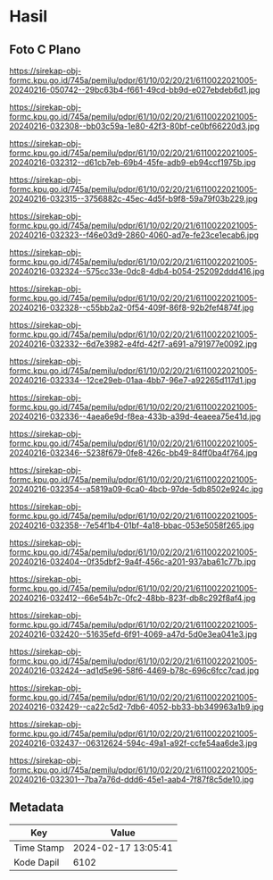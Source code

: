 # Hasil

## Foto C Plano

https://sirekap-obj-formc.kpu.go.id/745a/pemilu/pdpr/61/10/02/20/21/6110022021005-20240216-050742--29bc63b4-f661-49cd-bb9d-e027ebdeb6d1.jpg

https://sirekap-obj-formc.kpu.go.id/745a/pemilu/pdpr/61/10/02/20/21/6110022021005-20240216-032308--bb03c59a-1e80-42f3-80bf-ce0bf66220d3.jpg

https://sirekap-obj-formc.kpu.go.id/745a/pemilu/pdpr/61/10/02/20/21/6110022021005-20240216-032312--d61cb7eb-69b4-45fe-adb9-eb94ccf1975b.jpg

https://sirekap-obj-formc.kpu.go.id/745a/pemilu/pdpr/61/10/02/20/21/6110022021005-20240216-032315--3756882c-45ec-4d5f-b9f8-59a79f03b229.jpg

https://sirekap-obj-formc.kpu.go.id/745a/pemilu/pdpr/61/10/02/20/21/6110022021005-20240216-032323--f46e03d9-2860-4060-ad7e-fe23ce1ecab6.jpg

https://sirekap-obj-formc.kpu.go.id/745a/pemilu/pdpr/61/10/02/20/21/6110022021005-20240216-032324--575cc33e-0dc8-4db4-b054-252092ddd416.jpg

https://sirekap-obj-formc.kpu.go.id/745a/pemilu/pdpr/61/10/02/20/21/6110022021005-20240216-032328--c55bb2a2-0f54-409f-86f8-92b2fef4874f.jpg

https://sirekap-obj-formc.kpu.go.id/745a/pemilu/pdpr/61/10/02/20/21/6110022021005-20240216-032332--6d7e3982-e4fd-42f7-a691-a791977e0092.jpg

https://sirekap-obj-formc.kpu.go.id/745a/pemilu/pdpr/61/10/02/20/21/6110022021005-20240216-032334--12ce29eb-01aa-4bb7-96e7-a92265d117d1.jpg

https://sirekap-obj-formc.kpu.go.id/745a/pemilu/pdpr/61/10/02/20/21/6110022021005-20240216-032336--4aea6e9d-f8ea-433b-a39d-4eaeea75e41d.jpg

https://sirekap-obj-formc.kpu.go.id/745a/pemilu/pdpr/61/10/02/20/21/6110022021005-20240216-032346--5238f679-0fe8-426c-bb49-84ff0ba4f764.jpg

https://sirekap-obj-formc.kpu.go.id/745a/pemilu/pdpr/61/10/02/20/21/6110022021005-20240216-032354--a5819a09-6ca0-4bcb-97de-5db8502e924c.jpg

https://sirekap-obj-formc.kpu.go.id/745a/pemilu/pdpr/61/10/02/20/21/6110022021005-20240216-032358--7e54f1b4-01bf-4a18-bbac-053e5058f265.jpg

https://sirekap-obj-formc.kpu.go.id/745a/pemilu/pdpr/61/10/02/20/21/6110022021005-20240216-032404--0f35dbf2-9a4f-456c-a201-937aba61c77b.jpg

https://sirekap-obj-formc.kpu.go.id/745a/pemilu/pdpr/61/10/02/20/21/6110022021005-20240216-032412--66e54b7c-0fc2-48bb-823f-db8c292f8af4.jpg

https://sirekap-obj-formc.kpu.go.id/745a/pemilu/pdpr/61/10/02/20/21/6110022021005-20240216-032420--51635efd-6f91-4069-a47d-5d0e3ea041e3.jpg

https://sirekap-obj-formc.kpu.go.id/745a/pemilu/pdpr/61/10/02/20/21/6110022021005-20240216-032424--ad1d5e96-58f6-4469-b78c-696c6fcc7cad.jpg

https://sirekap-obj-formc.kpu.go.id/745a/pemilu/pdpr/61/10/02/20/21/6110022021005-20240216-032429--ca22c5d2-7db6-4052-bb33-bb349963a1b9.jpg

https://sirekap-obj-formc.kpu.go.id/745a/pemilu/pdpr/61/10/02/20/21/6110022021005-20240216-032437--06312624-594c-49a1-a92f-ccfe54aa6de3.jpg

https://sirekap-obj-formc.kpu.go.id/745a/pemilu/pdpr/61/10/02/20/21/6110022021005-20240216-032301--7ba7a76d-ddd6-45e1-aab4-7f87f8c5de10.jpg


## Metadata

| Key        | Value               |
| ---------- | ------------------- |
| Time Stamp | 2024-02-17 13:05:41 |
| Kode Dapil | 6102                |



